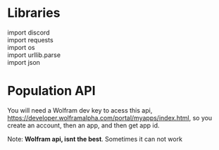 # Libraries

import discord <br>
import requests <br>
import os <br>
import urllib.parse <br>
import json <br>

# Population API

You will need a Wolfram dev key to acess this api, https://developer.wolframalpha.com/portal/myapps/index.html, so you create an account, then an app, and then get app id.

Note: **Wolfram api, isnt the best**. Sometimes it can not work
